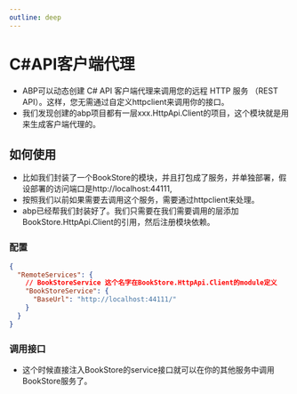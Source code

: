 ```yaml
---
outline: deep
---
```

# C#API客户端代理
- ABP可以动态创建 C# API 客户端代理来调用您的远程 HTTP 服务 （REST API）。这样，您无需通过自定义httpclient来调用你的接口。
- 我们发现创建的abp项目都有一层xxx.HttpApi.Client的项目，这个模块就是用来生成客户端代理的。

## 如何使用
- 比如我们封装了一个BookStore的模块，并且打包成了服务，并单独部署，假设部署的访问端口是http://localhost:44111,
- 按照我们以前如果需要去调用这个服务，需要通过httpclient来处理。
- abp已经帮我们封装好了。我们只需要在我们需要调用的层添加BookStore.HttpApi.Client的引用，然后注册模块依赖。

### 配置
```json
{
  "RemoteServices": {
    // BookStoreService 这个名字在BookStore.HttpApi.Client的module定义
    "BookStoreService": {
      "BaseUrl": "http://localhost:44111/"
    } 
  } 
}
```
### 调用接口
- 这个时候直接注入BookStore的service接口就可以在你的其他服务中调用BookStore服务了。